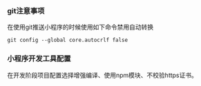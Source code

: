 ### git注意事项

在使用git推送小程序的时候使用如下命令禁用自动转换

`git config --global core.autocrlf false`

### 小程序开发工具配置

在开发阶段项目配置选择增强编译、使用npm模块、不校验https证书。





